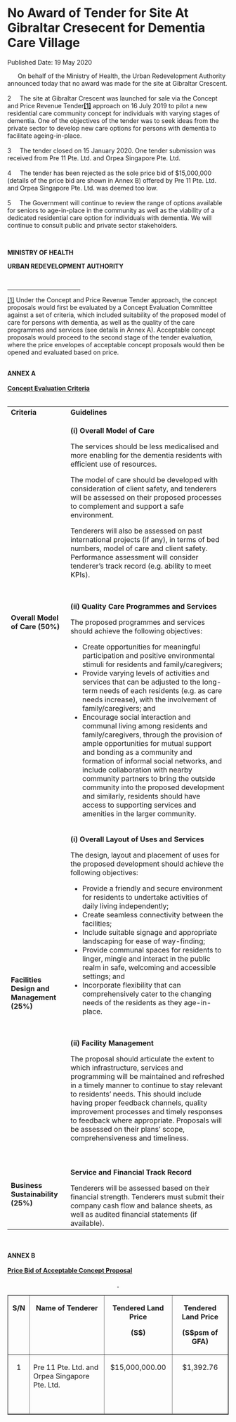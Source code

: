 <html>
    <meta http-equiv="Content-Type" content="text/html; charset=utf-8"/>
    <meta charset="utf-8"/>
    <title>No Award of Tender for Site At Gibraltar Cresecent for Dementia Care Village</title>
    <body><h1>No Award of Tender for Site At Gibraltar Cresecent for Dementia Care Village</h1>
    <p>Published Date: 19 May 2020</p> <p>&nbsp; &nbsp; &nbsp; On behalf of the Ministry of Health, the Urban Redevelopment Authority announced today that no award was made for the site at Gibraltar Crescent.<br><br>2 &nbsp; &nbsp; The site at Gibraltar Crescent was launched for sale via the Concept and Price Revenue Tender<a name="_ftnref1" title="" href="file:///C:/Users/shireen/Desktop/Final_Joint%20Press%20Release%20to%20Reject%20Tender.docx#_ftn1"><strong><strong>[1]</strong></strong></a> approach on 16 July 2019 to pilot a new residential care community concept for individuals with varying stages of dementia. One of the objectives of the tender was to seek ideas from the private sector to develop new care options for persons with dementia to facilitate ageing-in-place.<br><br>3 &nbsp; &nbsp; The tender closed on 15 January 2020. One tender submission was received from Pre 11 Pte. Ltd. and Orpea Singapore Pte. Ltd.<br><br>4 &nbsp; &nbsp; The tender has been rejected as the sole price bid of $15,000,000 (details of the price bid are shown in Annex B) offered by Pre 11 Pte. Ltd. and Orpea Singapore Pte. Ltd. was deemed too low.<br><br>5 &nbsp; &nbsp; The Government will continue to review the range of options available for seniors to age-in-place in the community as well as the viability of a dedicated residential care option for individuals with dementia. We will continue to consult public and private sector stakeholders.</p> <p>&nbsp;</p> <p><strong>MINISTRY OF HEALTH</strong></p> <p><strong>URBAN REDEVELOPMENT AUTHORITY </strong></p> <div><br clear="all"> <hr width="33%" size="1" align="left"> <div id="ftn1"> <p><a name="_ftn1" title="" href="file:///C:/Users/shireen/Desktop/Final_Joint%20Press%20Release%20to%20Reject%20Tender.docx#_ftnref1">[1]</a> Under the Concept and Price Revenue Tender approach, the concept proposals would first be evaluated by a Concept Evaluation Committee against a set of criteria, which included suitability of the proposed model of care for persons with dementia, as well as the quality of the care programmes and services (see details in Annex A). Acceptable concept proposals would proceed to the second stage of the tender evaluation, where the price envelopes of acceptable concept proposals would then be opened and evaluated based on price.<br><br></p><p><strong>ANNEX A</strong><br><br><strong><u>Concept Evaluation Criteria<br><br></u></strong></p><table><tbody><tr><td><strong>Criteria</strong></td><td><strong>Guidelines</strong></td></tr><tr><td> <p><strong>Overall Model of Care (50%)</strong></p> </td><td> <p><strong>(i) Overall Model of Care </strong></p> <p>The services should be less medicalised and more enabling for the dementia residents with efficient use of resources. </p> <p>The model of care should be developed with consideration of client safety, and tenderers will be assessed on their proposed processes to complement and support a safe environment. </p> <p>Tenderers will also be assessed on past international projects (if any), in terms of bed numbers, model of care and client safety. Performance assessment will consider tenderer’s track record (e.g. ability to meet KPIs). </p> <p>&nbsp;</p> <p><strong>(ii) Quality Care Programmes and Services </strong></p> <p>The proposed programmes and services should achieve the following objectives:</p> <ul><li>Create opportunities for meaningful participation and positive environmental stimuli for residents and family/caregivers; </li><li>Provide varying levels of activities and services that can be adjusted to the long-term needs of each residents (e.g. as care needs increase), with the involvement of family/caregivers; and</li><li>Encourage social interaction and communal living among residents and family/caregivers, through the provision of ample opportunities for mutual support and bonding as a community and formation of informal social networks, and include collaboration with nearby community partners to bring the outside community into the proposed development and similarly, residents should have access to supporting services and amenities in the larger community.</li></ul> </td></tr><tr><td><strong>Facilities Design and Management (25%)</strong></td><td> <p><strong>(i) Overall Layout of Uses and Services </strong></p> <p>The design, layout and placement of uses for the proposed development should achieve the following objectives:</p> <ul><li>Provide a friendly and secure environment for residents to undertake activities of daily living independently;</li><li>Create seamless connectivity between the facilities;</li><li>Include suitable signage and appropriate landscaping for ease of way-finding;</li><li>Provide communal spaces for residents to linger, mingle and interact in the public realm in safe, welcoming and accessible settings; and</li><li>Incorporate flexibility that can comprehensively cater to the changing needs of the residents as they age-in-place.</li></ul> <p>&nbsp;</p> <p><strong>(ii) Facility Management </strong></p> <p>The proposal should articulate the extent to which infrastructure, services and programming will be maintained and refreshed in a timely manner to continue to stay relevant to residents’ needs. This should include having proper feedback channels, quality improvement processes and timely responses to feedback where appropriate. Proposals will be assessed on their plans’ scope, comprehensiveness and timeliness.</p> <br></td></tr><tr><td><strong>Business Sustainability (25%)</strong></td><td><p><strong>Service and Financial Track Record </strong></p> Tenderers will be assessed based on their financial strength. Tenderers must submit their company cash flow and balance sheets, as well as audited financial statements (if available). <br></td></tr></tbody></table><p><br><strong><br>ANNEX B<br><br></strong><strong><u>Price Bid of Acceptable Concept Proposal</u></strong></p><p align="center"><strong><u>&nbsp;</u></strong></p><table border="1" cellspacing="0" cellpadding="0"> <tbody><tr> <td width="37" valign="top"> <p align="center"><strong>S/N</strong></p> </td> <td width="274" valign="top"> <p align="center"><strong>Name of Tenderer</strong></p> </td> <td width="156" valign="top"> <p align="center"><strong>Tendered Land Price </strong></p> <p align="center"><strong>(S$)</strong></p> </td> <td width="156" valign="top"> <p align="center"><strong>Tendered Land Price </strong></p> <p align="center"><strong>(S$psm of GFA)</strong></p> </td> </tr> <tr> <td width="37" valign="top"> <p align="center">1</p> </td> <td width="274" valign="top"> <p align="left">Pre 11 Pte. Ltd. and Orpea Singapore Pte. Ltd.</p> <p align="left">&nbsp;</p> </td> <td width="156" valign="top"> <p align="center">$15,000,000.00</p> </td> <td width="156" valign="top"> <p align="center">$1,392.76</p> </td> </tr> </tbody></table><p><strong> <br><br></strong><strong><u><br></u></strong></p> </div> </div></body>
</html>